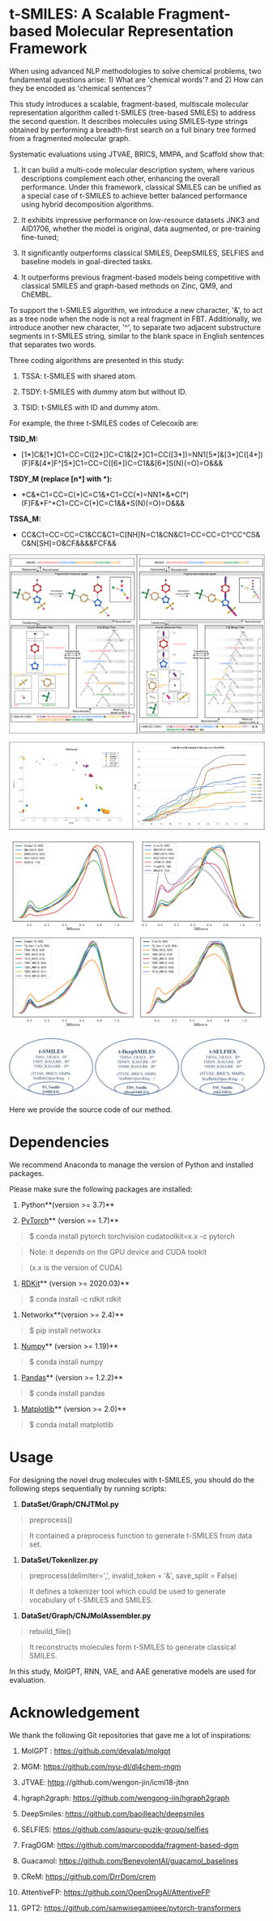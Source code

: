 t-SMILES: A Scalable Fragment-based Molecular Representation Framework
======================================================================

When using advanced NLP methodologies to solve chemical problems, two
fundamental questions arise: 1) What are 'chemical words'? and 2) How can they
be encoded as 'chemical sentences’?

This study introduces a scalable, fragment-based, multiscale molecular
representation algorithm called t-SMILES (tree-based SMILES) to address the
second question. It describes molecules using SMILES-type strings obtained by
performing a breadth-first search on a full binary tree formed from a fragmented
molecular graph.

Systematic evaluations using JTVAE, BRICS, MMPA, and Scaffold show that:

1.  It can build a multi-code molecular description system, where various
    descriptions complement each other, enhancing the overall performance. Under
    this framework, classical SMILES can be unified as a special case of
    t-SMILES to achieve better balanced performance using hybrid decomposition
    algorithms.

2.  It exhibits impressive performance on low-resource datasets JNK3 and
    AID1706, whether the model is original, data augmented, or pre-training
    fine-tuned;

3.  It significantly outperforms classical SMILES, DeepSMILES, SELFIES and
    baseline models in goal-directed tasks.

4.  It outperforms previous fragment-based models being competitive with
    classical SMILES and graph-based methods on Zinc, QM9, and ChEMBL.

To support the t-SMILES algorithm, we introduce a new character, '&', to act as
a tree node when the node is not a real fragment in FBT. Additionally, we
introduce another new character, '\^', to separate two adjacent substructure
segments in t-SMILES string, similar to the blank space in English sentences
that separates two words.

Three coding algorithms are presented in this study:

1.  TSSA: t-SMILES with shared atom.

2.  TSDY: t-SMILES with dummy atom but without ID.

3.  TSID: t-SMILES with ID and dummy atom.

For example, the three t-SMILES codes of Celecoxib are:

**TSID\_M:**

-   [1\*]C&[1\*]C1=CC=C([2\*])C=C1&[2\*]C1=CC([3\*])=NN1[5\*]&[3\*]C([4\*])(F)F&[4\*]F\^[5\*]C1=CC=C([6\*])C=C1&&[6\*]S(N)(=O)=O&&&

**TSDY\_M (replace [n\*] with \*):**

-   \*C&\*C1=CC=C(\*)C=C1&\*C1=CC(\*)=NN1\*&\*C(\*)(F)F&\*F\^\*C1=CC=C(\*)C=C1&&\*S(N)(=O)=O&&&

**TSSA\_M:**

-   CC&C1=CC=CC=C1&CC&C1=C[NH]N=C1&CN&C1=CC=CC=C1\^CC\^CS&C&N[SH]=O&CF&&&&FCF&&

![](media/e67eb934f05d2a0099641a463d1fa039.png)

![](media/09b674d2cd4e79f7a818db1f3f6e7e01.png)

![](media/58da2e28790384b86b220be7950459ba.png)

![](media/34a8f8377f10d43ce70e15df2e45709b.png)

Here we provide the source code of our method.

Dependencies
============

We recommend Anaconda to manage the version of Python and installed packages.

Please make sure the following packages are installed:

1.  Python**(version \>= 3.7)**

2.  [PyTorch](https://pytorch.org/)** (version == 1.7)**

>   \$ conda install pytorch torchvision cudatoolkit=x.x -c pytorch

>   Note: it depends on the GPU device and CUDA tookit

>   (x.x is the version of CUDA)

1.  [RDKit](https://www.rdkit.org/)** (version \>= 2020.03)**

>   \$ conda install -c rdkit rdkit

1.  Networkx**(version \>= 2.4)**

>   \$ pip install networkx

1.  [Numpy](https://numpy.org/)** (version \>= 1.19)**

>   \$ conda install numpy

1.  [Pandas](https://pandas.pydata.org/)** (version \>= 1.2.2)**

>   \$ conda install pandas

1.  [Matplotlib](https://matplotlib.org/)** (version \>= 2.0)**

>   \$ conda install matplotlib

Usage
=====

For designing the novel drug molecules with t-SMILES, you should do the
following steps sequentially by running scripts:

1.  **DataSet/Graph/CNJTMol.py**

>   preprocess()

>   It contained a preprocess function to generate t-SMILES from data set.

1.  **DataSet/Tokenlizer.py**

>   preprocess(delimiter=',', invalid\_token = '&', save\_split = False)

>   It defines a tokenizer tool which could be used to generate vocabulary of
>   t-SMILES and SMILES.

1.  **DataSet/Graph/CNJMolAssembler.py**

>   rebuild\_file()

>   It reconstructs molecules form t-SMILES to generate classical SMILES.

In this study, MolGPT, RNN, VAE, and AAE generative models are used for
evaluation.

Acknowledgement
===============

We thank the following Git repositories that gave me a lot of inspirations:

1.  MolGPT : https://github.com/devalab/molgpt

2.  MGM: https://github.com/nyu-dl/dl4chem-mgm

3.  JTVAE:
    [https](https://github.com/wengong-jin/icml18-jtnn)://github.com/wengon-jin/icml18-jtnn

4.  hgraph2graph: https://github.com/wengong-jin/hgraph2graph

5.  DeepSmiles: https://github.com/baoilleach/deepsmiles

6.  SELFIES: https://github.com/aspuru-guzik-group/selfies

7.  FragDGM: https://github.com/marcopodda/fragment-based-dgm

8.  Guacamol: <https://github.com/BenevolentAI/guacamol_baselines>

9.  CReM: https://github.com/DrrDom/crem

10. AttentiveFP: https://github.com/OpenDrugAI/AttentiveFP

11. GPT2: <https://github.com/samwisegamjeee/pytorch-transformers>

